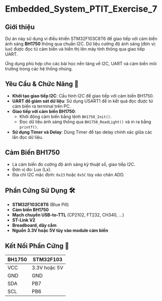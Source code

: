 # Embedded_System_PTIT_Exercise_7
## Giới thiệu  
Dự án này sử dụng vi điều khiển STM32F103C8T6 để giao tiếp với cảm biến ánh sáng **BH1750** thông qua chuẩn I2C. Dữ liệu cường độ ánh sáng (đơn vị: lux) được đọc từ cảm biến và hiển thị lên máy tính thông qua giao tiếp UART.

Ứng dụng phù hợp cho các bài học nền tảng về I2C, UART và cảm biến môi trường trong các hệ thống nhúng.

## Yêu Cầu & Chức Năng 🎯
- **Khởi tạo giao tiếp I2C**: Cấu hình I2C để giao tiếp với cảm biến BH1750.
- **UART để giám sát dữ liệu**: Sử dụng USART1 để in kết quả đọc được từ cảm biến ra terminal trên PC.
- **Giao tiếp với cảm biến BH1750**:
  - Khởi động cảm biến bằng lệnh `BH1750_Init()`.
  - Đọc dữ liệu ánh sáng thông qua `BH1750_ReadLight()` và in ra bằng `printf()`.
- **Sử dụng Timer và Delay**: Dùng Timer để tạo delay chính xác giữa các lần đọc dữ liệu.

## Cảm Biến BH1750
- Là cảm biến đo cường độ ánh sáng kỹ thuật số, giao tiếp I2C.
- Đơn vị đo: Lux (Lx).
- Địa chỉ I2C mặc định: `0x23` hoặc `0x5C` tùy vào chân ADD.

## Phần Cứng Sử Dụng 🛠️
- **STM32F103C8T6** (Blue Pill)
- **Cảm biến BH1750**
- **Mạch chuyển USB-to-TTL** (CP2102, FT232, CH340, ...)
- **ST-Link V2**
- **Breadboard, dây cắm**
- **Nguồn 3.3V hoặc 5V tùy vào module cảm biến**

## Kết Nối Phần Cứng 🔌

| BH1750     | STM32F103     |
|------------|---------------|
| VCC        | 3.3V hoặc 5V   |
| GND        | GND           |
| SDA        | PB7           |
| SCL        | PB6           |
